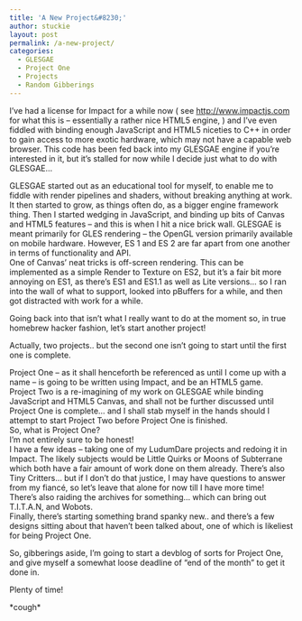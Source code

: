 ```yaml
---
title: 'A New Project&#8230;'
author: stuckie
layout: post
permalink: /a-new-project/
categories:
  - GLESGAE
  - Project One
  - Projects
  - Random Gibberings
---
```

I&#8217;ve had a license for Impact for a while now ( see <http://www.impactjs.com> for what this is &#8211; essentially a rather nice HTML5 engine, ) and I&#8217;ve even fiddled with binding enough JavaScript and HTML5 niceties to C++ in order to gain access to more exotic hardware, which may not have a capable web browser. This code has been fed back into my GLESGAE engine if you&#8217;re interested in it, but it&#8217;s stalled for now while I decide just what to do with GLESGAE&#8230;

GLESGAE started out as an educational tool for myself, to enable me to fiddle with render pipelines and shaders, without breaking anything at work. It then started to grow, as things often do, as a bigger engine framework thing. Then I started wedging in JavaScript, and binding up bits of Canvas and HTML5 features &#8211; and this is when I hit a nice brick wall. GLESGAE is meant primarily for GLES rendering &#8211; the OpenGL version primarily available on mobile hardware. However, ES 1 and ES 2 are far apart from one another in terms of functionality and API.  
One of Canvas&#8217; neat tricks is off-screen rendering. This can be implemented as a simple Render to Texture on ES2, but it&#8217;s a fair bit more annoying on ES1, as there&#8217;s ES1 and ES1.1 as well as Lite versions&#8230; so I ran into the wall of what to support, looked into pBuffers for a while, and then got distracted with work for a while.

Going back into that isn&#8217;t what I really want to do at the moment so, in true homebrew hacker fashion, let&#8217;s start another project!

Actually, two projects.. but the second one isn&#8217;t going to start until the first one is complete.

Project One &#8211; as it shall henceforth be referenced as until I come up with a name &#8211; is going to be written using Impact, and be an HTML5 game.  
Project Two is a re-imagining of my work on GLESGAE while binding JavaScript and HTML5 Canvas, and shall not be further discussed until Project One is complete&#8230; and I shall stab myself in the hands should I attempt to start Project Two before Project One is finished.  
So, what is Project One?  
I&#8217;m not entirely sure to be honest!  
I have a few ideas &#8211; taking one of my LudumDare projects and redoing it in Impact. The likely subjects would be Little Quirks or Moons of Subterrane which both have a fair amount of work done on them already. There&#8217;s also Tiny Critters&#8230; but if I don&#8217;t do that justice, I may have questions to answer from my fiancé, so let&#8217;s leave that alone for now till I have more time!  
There&#8217;s also raiding the archives for something&#8230; which can bring out T.I.T.A.N, and Wobots.  
Finally, there&#8217;s starting something brand spanky new.. and there&#8217;s a few designs sitting about that haven&#8217;t been talked about, one of which is likeliest for being Project One.

So, gibberings aside, I&#8217;m going to start a devblog of sorts for Project One, and give myself a somewhat loose deadline of &#8220;end of the month&#8221; to get it done in.

Plenty of time!

\*cough\*
